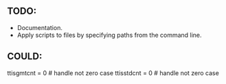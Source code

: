 TODO:
------
- Documentation.
- Apply scripts to files by specifying paths from the command line.

COULD:
-------
ttisgmtcnt = 0  # handle not zero case
ttisstdcnt = 0  # handle not zero case